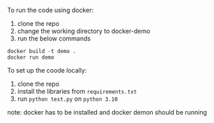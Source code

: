 To run the code using docker:

1. clone the repo
2. change the working directory to docker-demo
3. run the below commands


```
docker build -t demo . 
docker run demo
```

To set up the coode locally:
1. clone the repo
2. install the libraries from `requirements.txt`
3. run `python test.py` on `python 3.10`

note: docker has to be installed and docker demon should be running
